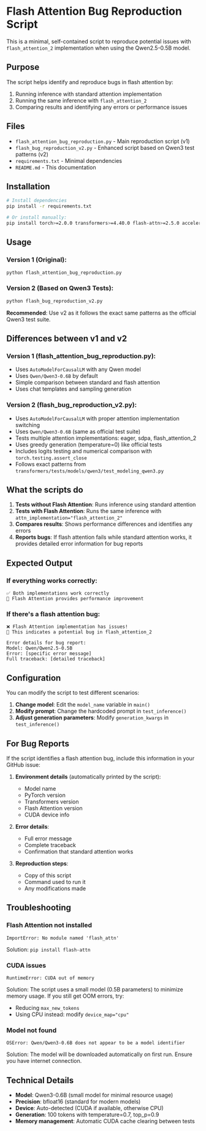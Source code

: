 # Flash Attention Bug Reproduction Script

This is a minimal, self-contained script to reproduce potential issues with `flash_attention_2` implementation when using the Qwen2.5-0.5B model.

## Purpose

The script helps identify and reproduce bugs in flash attention by:
1. Running inference with standard attention implementation
2. Running the same inference with `flash_attention_2`
3. Comparing results and identifying any errors or performance issues

## Files

- `flash_attention_bug_reproduction.py` - Main reproduction script (v1)
- `flash_bug_reproduction_v2.py` - Enhanced script based on Qwen3 test patterns (v2)
- `requirements.txt` - Minimal dependencies
- `README.md` - This documentation

## Installation

```bash
# Install dependencies
pip install -r requirements.txt

# Or install manually:
pip install torch>=2.0.0 transformers>=4.40.0 flash-attn>=2.5.0 accelerate>=0.20.0 torchvision
```

## Usage

### Version 1 (Original):
```bash
python flash_attention_bug_reproduction.py
```

### Version 2 (Based on Qwen3 Tests):
```bash
python flash_bug_reproduction_v2.py
```

**Recommended**: Use v2 as it follows the exact same patterns as the official Qwen3 test suite.

## Differences between v1 and v2

### Version 1 (flash_attention_bug_reproduction.py):
- Uses `AutoModelForCausalLM` with any Qwen model
- Uses `Qwen/Qwen3-0.6B` by default
- Simple comparison between standard and flash attention
- Uses chat templates and sampling generation

### Version 2 (flash_bug_reproduction_v2.py):
- Uses `AutoModelForCausalLM` with proper attention implementation switching
- Uses `Qwen/Qwen3-0.6B` (same as official test suite)
- Tests multiple attention implementations: eager, sdpa, flash_attention_2
- Uses greedy generation (temperature=0) like official tests
- Includes logits testing and numerical comparison with `torch.testing.assert_close`
- Follows exact patterns from `transformers/tests/models/qwen3/test_modeling_qwen3.py`

## What the scripts do

1. **Tests without Flash Attention**: Runs inference using standard attention
2. **Tests with Flash Attention**: Runs the same inference with `attn_implementation="flash_attention_2"`
3. **Compares results**: Shows performance differences and identifies any errors
4. **Reports bugs**: If flash attention fails while standard attention works, it provides detailed error information for bug reports

## Expected Output

### If everything works correctly:
```
✅ Both implementations work correctly
🚀 Flash Attention provides performance improvement
```

### If there's a flash attention bug:
```
❌ Flash Attention implementation has issues!
🐛 This indicates a potential bug in flash_attention_2

Error details for bug report:
Model: Qwen/Qwen2.5-0.5B
Error: [specific error message]
Full traceback: [detailed traceback]
```

## Configuration

You can modify the script to test different scenarios:

1. **Change model**: Edit the `model_name` variable in `main()`
2. **Modify prompt**: Change the hardcoded prompt in `test_inference()`
3. **Adjust generation parameters**: Modify `generation_kwargs` in `test_inference()`

## For Bug Reports

If the script identifies a flash attention bug, include this information in your GitHub issue:

1. **Environment details** (automatically printed by the script):
   - Model name
   - PyTorch version
   - Transformers version
   - Flash Attention version
   - CUDA device info

2. **Error details**:
   - Full error message
   - Complete traceback
   - Confirmation that standard attention works

3. **Reproduction steps**:
   - Copy of this script
   - Command used to run it
   - Any modifications made

## Troubleshooting

### Flash Attention not installed
```
ImportError: No module named 'flash_attn'
```
Solution: `pip install flash-attn`

### CUDA issues
```
RuntimeError: CUDA out of memory
```
Solution: The script uses a small model (0.5B parameters) to minimize memory usage. If you still get OOM errors, try:
- Reducing `max_new_tokens`
- Using CPU instead: modify `device_map="cpu"`

### Model not found
```
OSError: Qwen/Qwen3-0.6B does not appear to be a model identifier
```
Solution: The model will be downloaded automatically on first run. Ensure you have internet connection.

## Technical Details

- **Model**: Qwen3-0.6B (small model for minimal resource usage)
- **Precision**: bfloat16 (standard for modern models)
- **Device**: Auto-detected (CUDA if available, otherwise CPU)
- **Generation**: 100 tokens with temperature=0.7, top_p=0.9
- **Memory management**: Automatic CUDA cache clearing between tests

